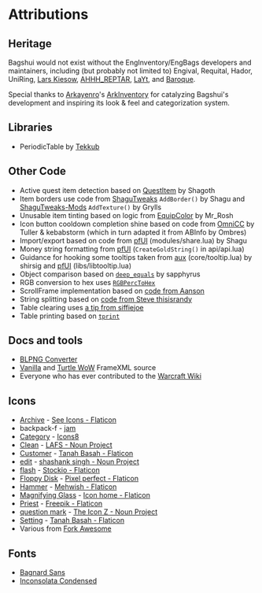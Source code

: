# Attributions

## Heritage
Bagshui would not exist without the EngInventory/EngBags developers and maintainers, including (but probably not limited to) Engival, Requital, Hador, UniRing, [Lars Kiesow](https://github.com/lkiesow), [AHHH_REPTAR](https://github.com/ahhh-reptar), [LaYt](https://github.com/laytya), and [Baroque](https://github.com/Brqje).

Special thanks to [Arkayenro](https://github.com/arkayenro)'s [ArkInventory](https://www.curseforge.com/wow/addons/ark-inventory) for catalyzing Bagshui's development and inspiring its look & feel and categorization system.

## Libraries
* PeriodicTable by [Tekkub](https://github.com/TekNoLogic)

## Other Code
* Active quest item detection based on [QuestItem](https://github.com/wow-vanilla-addons/QuestItem) by Shagoth
* Item borders use code from [ShaguTweaks](https://github.com/shagu/ShaguTweaks) `AddBorder()` by Shagu and [ShaguTweaks-Mods](https://github.com/GryllsAddons/ShaguTweaks-mods) `AddTexture()` by Grylls
* Unusable item tinting based on logic from [EquipColor](https://github.com/mrrosh/EquipColor) by Mr_Rosh
* Icon button cooldown completion shine based on code from [OmniCC](https://github.com/anzz1/OmniCC) by Tuller & kebabstorm (which in turn adapted it from ABInfo by Ombres)
* Import/export based on code from [pfUI](https://github.com/shagu/pfUI/) (modules/share.lua) by Shagu
* Money string formatting from [pfUI](https://github.com/shagu/pfUI/) (`CreateGoldString()` in api/api.lua)
* Guidance for hooking some tooltips taken from [aux](https://github.com/shirsig/aux-addon-vanilla/) (core/tooltip.lua) by shirsig and [pfUI](https://github.com/shagu/pfUI/) (libs/libtooltip.lua)
* Object comparison based on [`deep_equals`](https://gist.github.com/sapphyrus/fd9aeb871e3ce966cc4b0b969f62f539?permalink_comment_id=4563041#gistcomment-4563041) by sapphyrus
* RGB conversion to hex uses [`RGBPercToHex`](https://warcraft.wiki.gg/wiki/RGBPercToHex)
* ScrollFrame implementation based on [code from Aanson](https://www.wowinterface.com/forums/showpost.php?p=274216)
* String splitting based on [code from Steve thisisrandy](https://stackoverflow.com/a/76989560)
* Table clearing uses [a tip from siffiejoe](https://stackoverflow.com/questions/4880368/how-to-delete-all-elements-in-a-lua-table/27287723#comment43045500_27287723)
* Table printing based on [`tprint`](https://stackoverflow.com/a/47392487)

## Docs and tools
* [BLPNG Converter](https://www.wowinterface.com/downloads/info22128-BLPNGConverter.html)
* [Vanilla](https://github.com/AtheneGenesis/Vanilla_enUS_FrameXML) and [Turtle WoW](https://github.com/refaim/Turtle-WoW-UI-Source/) FrameXML source
* Everyone who has ever contributed to the [Warcraft Wiki](https://warcraft.wiki.gg/index.php?title=World_of_Warcraft_API&oldid=567429)

## Icons
* [Archive](https://www.flaticon.com/free-icon/archive_10486727) - [See Icons - Flaticon](https://www.flaticon.com/authors/see-icons)
* backpack-f - [jam](https://github.com/michaelampr/jam/)
* [Category](https://icons8.com/icon/JIaAkFry4yiV/category) - [Icons8](https://icons8.com)
* [Clean](https://thenounproject.com/icon/clean-5507667/) - [LAFS - Noun Project](https://thenounproject.com/creator/LAFS/)
* [Customer](https://www.flaticon.com/free-icon/customer_10426399) - [Tanah Basah - Flaticon](https://www.flaticon.com/authors/tanah-basah)
* [edit](https://thenounproject.com/icon/edit-1971272/) - [shashank singh - Noun Project](https://thenounproject.com/creator/rshashank19/)
* [flash](https://www.flaticon.com/free-icon/flash_658110) - [Stockio - Flaticon](https://www.flaticon.com/authors/stockio)
* [Floppy Disk](https://www.flaticon.com/free-icon/check_9403270) - [Pixel perfect - Flaticon](https://www.flaticon.com/authors/pixel-perfect)
* [Hammer](https://www.flaticon.com/free-icon/hammer_3998325) - [Mehwish - Flaticon](https://www.flaticon.com/authors/mehwish)
* [Magnifying Glass](https://www.flaticon.com/free-icon/magnifying-glass_3626504) - [Icon home - Flaticon](https://www.flaticon.com/authors/icon-home)
* [Priest](https://www.flaticon.com/free-icon/priest_4263904) - [Freepik - Flaticon](https://www.flaticon.com/authors/freepik)
* [question mark](https://thenounproject.com/icon/question-mark-3844680/) - [The Icon Z - Noun Project](https://thenounproject.com/creator/theiconz/)
* [Setting](https://www.flaticon.com/free-icon/setting_9333993) - [Tanah Basah - Flaticon](https://www.flaticon.com/authors/tanah-basah)
* Various from [Fork Awesome](https://github.com/ForkAwesome/Fork-Awesome)

## Fonts
* [Bagnard Sans](https://github.com/sebsan/Bagnard-Sans)
* [Inconsolata Condensed](https://github.com/googlefonts/Inconsolata)